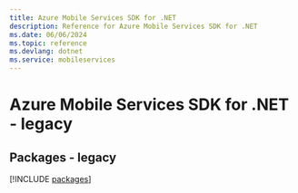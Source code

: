 ```yaml
---
title: Azure Mobile Services SDK for .NET
description: Reference for Azure Mobile Services SDK for .NET
ms.date: 06/06/2024
ms.topic: reference
ms.devlang: dotnet
ms.service: mobileservices
---
```

# Azure Mobile Services SDK for .NET - legacy
## Packages - legacy
[!INCLUDE [packages](mobile-services-index.md)]